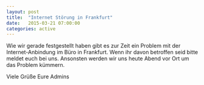 ```yaml
---
layout: post
title:  "Internet Störung in Frankfurt"
date:   2015-03-21 07:00:00
categories: active
---
```


Wie wir gerade festgestellt haben gibt es zur Zeit ein Problem mit der Internet-Anbindung im Büro in Frankfurt. Wenn ihr davon betroffen seid bitte meldet euch bei uns. Ansonsten werden wir uns heute Abend vor Ort um das Problem kümmern.

Viele Grüße
Eure Admins
